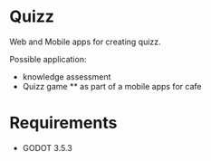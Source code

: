 # Quizz
 
Web and Mobile apps for creating quizz.

Possible application:
* knowledge assessment
* Quizz game
** as part of a mobile apps for cafe

# Requirements

* GODOT 3.5.3
